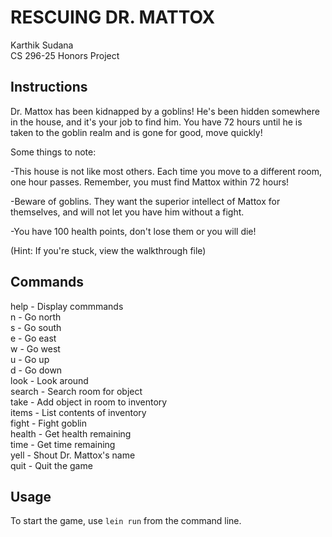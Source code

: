 # RESCUING DR. MATTOX

  Karthik Sudana <br />
  CS 296-25 Honors Project

## Instructions

Dr. Mattox has been kidnapped by a goblins! He's been hidden somewhere in the house, and it's your job to find him. You have 72 hours until he is taken to the goblin realm and is gone for good, move quickly!

Some things to note:

-This house is not like most others. Each time you move to a different room, one hour passes. Remember, you must find Mattox within 72 hours!

-Beware of goblins. They want the superior intellect of Mattox for themselves, and will not let you have him without a fight.

-You have 100 health points, don't lose them or you will die!

(Hint: If you're stuck, view the walkthrough file)

## Commands

help - Display commmands <br />
n - Go north <br />
s - Go south <br />
e - Go east <br />
w - Go west <br />
u - Go up <br />
d - Go down <br />
look - Look around <br />
search - Search room for object <br />
take - Add object in room to inventory <br />
items - List contents of inventory <br />
fight - Fight goblin <br />
health - Get health remaining <br />
time - Get time remaining <br />
yell - Shout Dr. Mattox's name <br />
quit - Quit the game <br />

## Usage

To start the game, use `lein run` from the command line.
